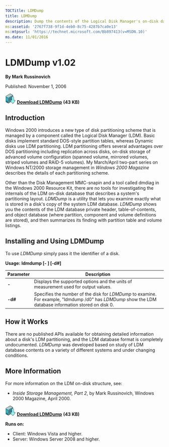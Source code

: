 ```yaml
--- 
TOCTitle: LDMDump
title: LDMDump
description: Dump the contents of the Logical Disk Manager's on-disk database, which describes the partitioning of Windows 2000 Dynamic disks.
ms:assetid: '2767f738-9f1d-4eb0-8c75-4287b7ca0e13'
ms:mtpsurl: 'https://technet.microsoft.com/Bb897413(v=MSDN.10)'
ms.date: 11/01/2016
---
```


# LDMDump v1.02

**By Mark Russinovich**

Published: November 1, 2006

[![Download](media/shared/Download_sm.png)](https://download.sysinternals.com/files/LdmDump.zip) [**Download LDMDump**](https://download.sysinternals.com/files/LdmDump.zip) **(43 KB)**

## Introduction

Windows 2000 introduces a new type of disk partitioning scheme that is
managed by a component called the Logical Disk Manager (LDM). Basic
disks implement standard DOS-style partition tables, whereas Dynamic
disks use LDM partitioning. LDM partitioning offers several advantages
over DOS partitioning including replication across disks, on-disk storage
of advanced volume configuration (spanned volume, mirrored volumes,
striped volumes and RAID-5 volumes). My March/April two-part series on
Windows NT/2000 storage management in *Windows 2000 Magazine* describes
the details of each partitioning scheme.

Other than the Disk Management MMC-snapin and a tool called dmdiag in
the Windows 2000 Resource Kit, there are no tools for investigating the
internals of the LDM on-disk database that describes a system's
partitioning layout. *LDMDump* is a utility that lets you examine
exactly what is stored in a disk's copy of the system LDM database.
*LDMDump* shows you the contents of the LDM database private header,
table-of-contents, and object database (where partition, component and
volume definitions are stored), and then summarizes its finding with
partition table and volume listings.  

## Installing and Using LDMDump

To use *LDMDump* simply pass it the identifier of a disk.

**Usage: ldmdump \[- \] \[-d\#\]**

|Parameter  |Description  |
|---------|---------|
|  **-**  |    Displays the supported options and the units of measurement used for output values.|
|  **-d\#** |  Specifies the number of the disk for *LDMDump* to examine. For example, "ldmdump /d0" has *LDMDump* show the LDM database information stored on disk 0.|

## How it Works

There are no published APIs available for obtaining detailed
information about a disk's LDM partitioning, and the LDM database format
is completely undocumented. *LDMDump* was developed based on study of
LDM database contents on a variety of different systems and under
changing conditions.

## More Information

For more information on the LDM on-disk structure, see:

- *Inside Storage Management, Part 2*, by Mark Russinovich, Windows
    2000 Magazine, April 2000.

[![Download](media/shared/Download_sm.png)](https://download.sysinternals.com/files/LdmDump.zip) [**Download LDMDump**](https://download.sysinternals.com/files/LdmDump.zip) **(43 KB)**

**Runs on:**

- Client: Windows Vista and higher.
- Server: Windows Server 2008 and higher.
